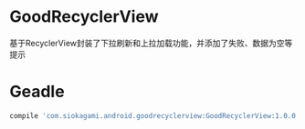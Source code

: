 # GoodRecyclerView
基于RecyclerView封装了下拉刷新和上拉加载功能，并添加了失败、数据为空等提示
# Geadle
```groovy
compile 'com.siokagami.android.goodrecyclerview:GoodRecyclerView:1.0.0'
````